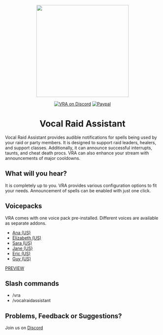 <div align="center">

<img src="https://i.imgur.com/ap0Zsdy.png" width="300" height="300">

[![VRA on Discord](https://img.shields.io/badge/discord-_vra_-fd0000.svg)](https://discord.gg/UZMzqap)
[![Paypal](https://img.shields.io/badge/donate-_paypal_-5364d0.svg)](https://paypal.me/Nitrak)

# Vocal Raid Assistant
</div>

Vocal Raid Assistant provides audible notifications for spells being used by your raid or party members.
It is designed to support raid leaders, healers, and support classes. Additionally, it can announce successful interrupts, taunts, and cheat death procs.
VRA can also enhance your stream with announcements of major cooldowns.

## What will you hear?
It is completely up to you. VRA provides various configuration options to fit your needs.
Announcement of spells can be enabled with just one click.

## Voicepacks
VRA comes with one voice pack pre-installed. Different voices are available as separate addons.


 - [Ana (US)](https://www.curseforge.com/wow/addons/vocal-raid-assistant-ana-sound-pack)
 - [Elizabeth (US)](https://www.curseforge.com/wow/addons/vocal-raid-assistant-elizabeth-sound-pack)
 - [Sara (US)](https://www.curseforge.com/wow/addons/vocal-raid-assistant-sara-sound-pack)
 - [Jane (US)](https://addons.wago.io/addons/vocal-raid-assistant-jane-sound-pack-en-en)
 - [Eric (US)](https://www.curseforge.com/wow/addons/vocal-raid-assistant-eric-sound-pack)
 - [Guy (US)](https://www.curseforge.com/wow/addons/vocal-raid-assistant-guy-sound-pack)

[PREVIEW](https://github.com/Nitrak/Vocal-Raid-Assistant/tree/main/Media/Github)

## Slash commands
- /vra
- /vocalraidassistant

## Problems, Feedback or Suggestions?
Join us on [Discord](https://discord.gg/UZMzqap)

